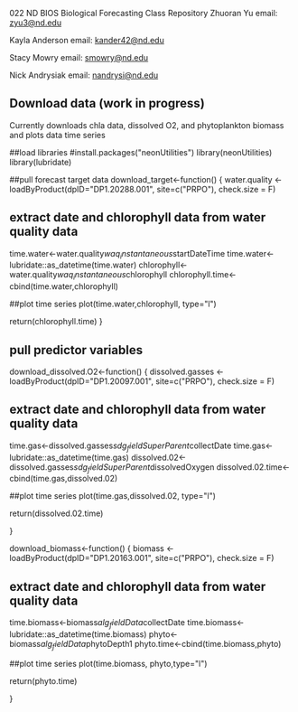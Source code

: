 022 ND BIOS Biological Forecasting Class Repository Zhuoran Yu email: zyu3@nd.edu

Kayla Anderson email: kander42@nd.edu

Stacy Mowry email: smowry@nd.edu

Nick Andrysiak email: nandrysi@nd.edu

## Download data (work in progress)
Currently downloads chla data, dissolved O2, and phytoplankton biomass and plots data time series


##load libraries
#install.packages("neonUtilities")
library(neonUtilities)
library(lubridate)

##pull forecast target data
download_target<-function()
{
  water.quality <- loadByProduct(dpID="DP1.20288.001", 
                                 site=c("PRPO"),
                                 check.size = F)
  
  ## extract date and chlorophyll data from water quality data 
  time.water<-water.quality$waq_instantaneous$startDateTime
  time.water<-lubridate::as_datetime(time.water)
  chlorophyll<-water.quality$waq_instantaneous$chlorophyll
  chlorophyll.time<-cbind(time.water,chlorophyll)
  
  ##plot time series
  plot(time.water,chlorophyll, type="l")
  
  return(chlorophyll.time)
}

## pull predictor variables

download_dissolved.O2<-function()
{
  dissolved.gasses <- loadByProduct(dpID="DP1.20097.001", 
                                    site=c("PRPO"),
                                    check.size = F)
  
  ## extract date and chlorophyll data from water quality data 
  time.gas<-dissolved.gasses$sdg_fieldSuperParent$collectDate
  time.gas<-lubridate::as_datetime(time.gas)
  dissolved.02<-dissolved.gasses$sdg_fieldSuperParent$dissolvedOxygen
  dissolved.02.time<-cbind(time.gas,dissolved.02)
  
  ##plot time series
  plot(time.gas,dissolved.02, type="l")
  
  return(dissolved.02.time)
  
}



download_biomass<-function()
{
  biomass <- loadByProduct(dpID="DP1.20163.001", 
                           site=c("PRPO"),
                           check.size = F)
  
  ## extract date and chlorophyll data from water quality data 
  time.biomass<-biomass$alg_fieldData$collectDate
  time.biomass<-lubridate::as_datetime(time.biomass)
  phyto<-biomass$alg_fieldData$phytoDepth1
  phyto.time<-cbind(time.biomass,phyto)
  
  ##plot time series
  plot(time.biomass, phyto,type="l")
  
  return(phyto.time)
  
}
